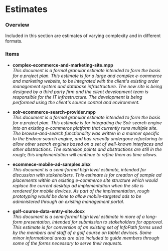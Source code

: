 # Estimates #

### Overview ###

Included in this section are estimates of varying complexity and in different formats.  

### Items ###

* **complex-ecommerce-and-marketing-site.mpp**  
  _This document is a formal granular estimate intended to form the basis for a project plan.  This estimate is for a large and complex e-commerce and marketing website, to be integrated with the client's existing order management system and database infrastructure.  The new site is being designed by a third party firm and the client development team is responsible for the IT infrastructure.  The development is being performed using the client's source control and environment._
  
* **solr-ecommerce-search-provider.mpp**  
  _This document is a formal granular estimate intended to form the basis for a project plan.  This estimate is for integrating the Solr search engine into an existing e-commerce platform that currently runs multiple site.  The browse-and-search functionality was written in a manner specific to the Endeca search engine, and has recently undergone refactoring to allow other search engines based on a set of well-known interfaces and other abstractions.  The extension points and abstractions are still in the rough; this implementation will continue to refine them as time allows._
  
* **ecommece-mobile-ad-samples.xlsx**  
  _This document is a semi-formal high level estimate, intended for discussion with stakeholders.  This estimate is for creation of sample ad placements within an existing e-commerce site structure which would replace the current desktop ad implementation when the site is rendered for mobile devices.  As part of the implementation, rough prototyping would be done to allow mobile-targeted ads to be administered through an existing management portal._
  
* **golf-course-data-entry-site.docx**  
  _This document is a semi-formal high level estimate in more of a long-form presentation, intended for submission to stakeholders for approval.  This estimate is for conversion of an existing set of InfoPath forms used by the members and staff of a golf course on tablet devices.  Some minor informational areas are also included to guide members through some of the forms necessary to serve their requests._
